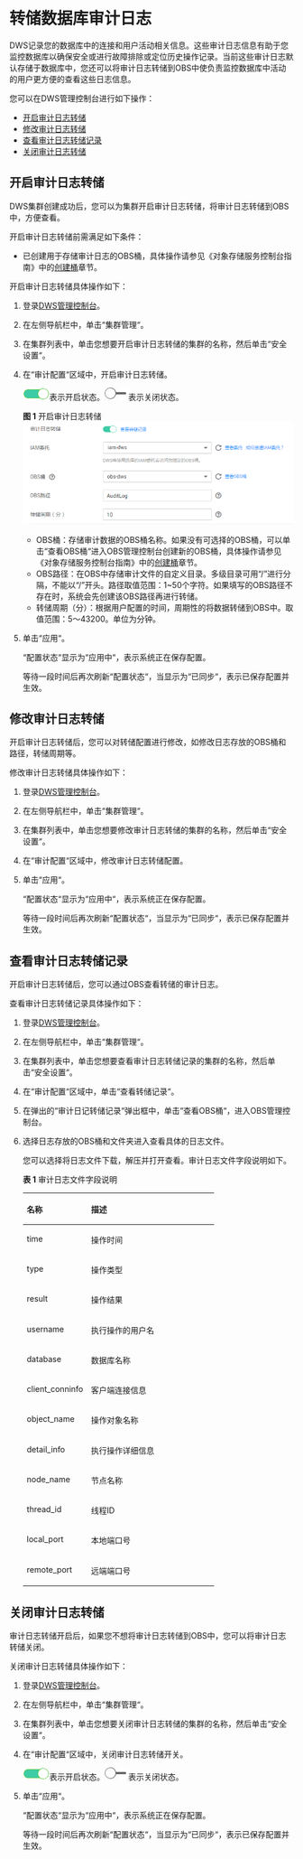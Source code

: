 # 转储数据库审计日志<a name="dws_01_0142"></a>

DWS记录您的数据库中的连接和用户活动相关信息。这些审计日志信息有助于您监控数据库以确保安全或进行故障排除或定位历史操作记录。当前这些审计日志默认存储于数据库中，您还可以将审计日志转储到OBS中使负责监控数据库中活动的用户更方便的查看这些日志信息。

您可以在DWS管理控制台进行如下操作：

-   [开启审计日志转储](#section8182105814130)
-   [修改审计日志转储](#section097518211410)
-   [查看审计日志转储记录](#section1227433741613)
-   [关闭审计日志转储](#section156597111415)

## 开启审计日志转储<a name="section8182105814130"></a>

DWS集群创建成功后，您可以为集群开启审计日志转储，将审计日志转储到OBS中，方便查看。

开启审计日志转储前需满足如下条件：

-   已创建用于存储审计日志的OBS桶，具体操作请参见《对象存储服务控制台指南》中的[创建桶](https://support.huaweicloud.com/usermanual-obs/zh-cn_topic_0045829088.html)章节。

开启审计日志转储具体操作如下：

1.  登录[DWS管理控制台](https://console.huaweicloud.com/dws)。
2.  在左侧导航栏中，单击“集群管理“。
3.  在集群列表中，单击您想要开启审计日志转储的集群的名称，然后单击“安全设置“。
4.  在“审计配置“区域中，开启审计日志转储。

    ![](figures/icon_dws_on.png)表示开启状态。![](figures/icon_dws_off.jpg)表示关闭状态。

    **图 1**  开启审计日志转储<a name="fig15538789919"></a>  
    ![](figures/开启审计日志转储.png "开启审计日志转储")

    -   OBS桶：存储审计数据的OBS桶名称。如果没有可选择的OBS桶，可以单击“查看OBS桶“进入OBS管理控制台创建新的OBS桶，具体操作请参见《对象存储服务控制台指南》中的[创建桶](https://support.huaweicloud.com/usermanual-obs/zh-cn_topic_0045829088.html)章节。
    -   OBS路径：在OBS中存储审计文件的自定义目录。多级目录可用“/”进行分隔，不能以“/”开头。路径取值范围：1\~50个字符。如果填写的OBS路径不存在时，系统会先创建该OBS路径再进行转储。
    -   转储周期（分）：根据用户配置的时间，周期性的将数据转储到OBS中。取值范围：5～43200。单位为分钟。

5.  单击“应用“。

    “配置状态“显示为“应用中“，表示系统正在保存配置。

    等待一段时间后再次刷新“配置状态“，当显示为“已同步“，表示已保存配置并生效。


## 修改审计日志转储<a name="section097518211410"></a>

开启审计日志转储后，您可以对转储配置进行修改，如修改日志存放的OBS桶和路径，转储周期等。

修改审计日志转储具体操作如下：

1.  登录[DWS管理控制台](https://console.huaweicloud.com/dws)。
2.  在左侧导航栏中，单击“集群管理“。
3.  在集群列表中，单击您想要修改审计日志转储的集群的名称，然后单击“安全设置“。
4.  在“审计配置“区域中，修改审计日志转储配置。
5.  单击“应用“。

    “配置状态“显示为“应用中“，表示系统正在保存配置。

    等待一段时间后再次刷新“配置状态“，当显示为“已同步“，表示已保存配置并生效。


## 查看审计日志转储记录<a name="section1227433741613"></a>

开启审计日志转储后，您可以通过OBS查看转储的审计日志。

查看审计日志转储记录具体操作如下：

1.  登录[DWS管理控制台](https://console.huaweicloud.com/dws)。
2.  在左侧导航栏中，单击“集群管理“。
3.  在集群列表中，单击您想要查看审计日志转储记录的集群的名称，然后单击“安全设置“。
4.  在“审计配置“区域中，单击“查看转储记录“。
5.  在弹出的“审计日记转储记录“弹出框中，单击“查看OBS桶“，进入OBS管理控制台。
6.  选择日志存放的OBS桶和文件夹进入查看具体的日志文件。

    您可以选择将日志文件下载，解压并打开查看。审计日志文件字段说明如下。

    **表 1**  审计日志文件字段说明

    <a name="table99812393250"></a>
    <table><thead align="left"><tr id="row1120133942518"><th class="cellrowborder" valign="top" width="33.58%" id="mcps1.2.3.1.1"><p id="p520173922511"><a name="p520173922511"></a><a name="p520173922511"></a><strong id="b2020113982517"><a name="b2020113982517"></a><a name="b2020113982517"></a>名称</strong></p>
    </th>
    <th class="cellrowborder" valign="top" width="66.42%" id="mcps1.2.3.1.2"><p id="p15201123912254"><a name="p15201123912254"></a><a name="p15201123912254"></a><strong id="b22011239162514"><a name="b22011239162514"></a><a name="b22011239162514"></a>描述</strong></p>
    </th>
    </tr>
    </thead>
    <tbody><tr id="row1201143913255"><td class="cellrowborder" valign="top" width="33.58%" headers="mcps1.2.3.1.1 "><p id="p20201639182511"><a name="p20201639182511"></a><a name="p20201639182511"></a>time</p>
    </td>
    <td class="cellrowborder" valign="top" width="66.42%" headers="mcps1.2.3.1.2 "><p id="p1120114394259"><a name="p1120114394259"></a><a name="p1120114394259"></a>操作时间</p>
    </td>
    </tr>
    <tr id="row220193916257"><td class="cellrowborder" valign="top" width="33.58%" headers="mcps1.2.3.1.1 "><p id="p820163952511"><a name="p820163952511"></a><a name="p820163952511"></a>type</p>
    </td>
    <td class="cellrowborder" valign="top" width="66.42%" headers="mcps1.2.3.1.2 "><p id="p52011639102514"><a name="p52011639102514"></a><a name="p52011639102514"></a>操作类型</p>
    </td>
    </tr>
    <tr id="row14202193913256"><td class="cellrowborder" valign="top" width="33.58%" headers="mcps1.2.3.1.1 "><p id="p142023393258"><a name="p142023393258"></a><a name="p142023393258"></a>result</p>
    </td>
    <td class="cellrowborder" valign="top" width="66.42%" headers="mcps1.2.3.1.2 "><p id="p1420218397250"><a name="p1420218397250"></a><a name="p1420218397250"></a>操作结果</p>
    </td>
    </tr>
    <tr id="row82021839152512"><td class="cellrowborder" valign="top" width="33.58%" headers="mcps1.2.3.1.1 "><p id="p1320293952512"><a name="p1320293952512"></a><a name="p1320293952512"></a>username</p>
    </td>
    <td class="cellrowborder" valign="top" width="66.42%" headers="mcps1.2.3.1.2 "><p id="p122026391258"><a name="p122026391258"></a><a name="p122026391258"></a>执行操作的用户名</p>
    </td>
    </tr>
    <tr id="row7202163932520"><td class="cellrowborder" valign="top" width="33.58%" headers="mcps1.2.3.1.1 "><p id="p10202113912253"><a name="p10202113912253"></a><a name="p10202113912253"></a>database</p>
    </td>
    <td class="cellrowborder" valign="top" width="66.42%" headers="mcps1.2.3.1.2 "><p id="p1202143982514"><a name="p1202143982514"></a><a name="p1202143982514"></a>数据库名称</p>
    </td>
    </tr>
    <tr id="row4202153919253"><td class="cellrowborder" valign="top" width="33.58%" headers="mcps1.2.3.1.1 "><p id="p152021739192513"><a name="p152021739192513"></a><a name="p152021739192513"></a>client_conninfo</p>
    </td>
    <td class="cellrowborder" valign="top" width="66.42%" headers="mcps1.2.3.1.2 "><p id="p1520343982512"><a name="p1520343982512"></a><a name="p1520343982512"></a>客户端连接信息</p>
    </td>
    </tr>
    <tr id="row720343918255"><td class="cellrowborder" valign="top" width="33.58%" headers="mcps1.2.3.1.1 "><p id="p12203239142518"><a name="p12203239142518"></a><a name="p12203239142518"></a>object_name</p>
    </td>
    <td class="cellrowborder" valign="top" width="66.42%" headers="mcps1.2.3.1.2 "><p id="p42031398255"><a name="p42031398255"></a><a name="p42031398255"></a>操作对象名称</p>
    </td>
    </tr>
    <tr id="row1820353932515"><td class="cellrowborder" valign="top" width="33.58%" headers="mcps1.2.3.1.1 "><p id="p720393962513"><a name="p720393962513"></a><a name="p720393962513"></a>detail_info</p>
    </td>
    <td class="cellrowborder" valign="top" width="66.42%" headers="mcps1.2.3.1.2 "><p id="p22035397253"><a name="p22035397253"></a><a name="p22035397253"></a>执行操作详细信息</p>
    </td>
    </tr>
    <tr id="row82038394256"><td class="cellrowborder" valign="top" width="33.58%" headers="mcps1.2.3.1.1 "><p id="p4203839132519"><a name="p4203839132519"></a><a name="p4203839132519"></a>node_name</p>
    </td>
    <td class="cellrowborder" valign="top" width="66.42%" headers="mcps1.2.3.1.2 "><p id="p2020333972513"><a name="p2020333972513"></a><a name="p2020333972513"></a>节点名称</p>
    </td>
    </tr>
    <tr id="row22031539152519"><td class="cellrowborder" valign="top" width="33.58%" headers="mcps1.2.3.1.1 "><p id="p520353942520"><a name="p520353942520"></a><a name="p520353942520"></a>thread_id</p>
    </td>
    <td class="cellrowborder" valign="top" width="66.42%" headers="mcps1.2.3.1.2 "><p id="p10204133911251"><a name="p10204133911251"></a><a name="p10204133911251"></a>线程ID</p>
    </td>
    </tr>
    <tr id="row1820483932510"><td class="cellrowborder" valign="top" width="33.58%" headers="mcps1.2.3.1.1 "><p id="p102041039112517"><a name="p102041039112517"></a><a name="p102041039112517"></a>local_port</p>
    </td>
    <td class="cellrowborder" valign="top" width="66.42%" headers="mcps1.2.3.1.2 "><p id="p1520419396258"><a name="p1520419396258"></a><a name="p1520419396258"></a>本地端口号</p>
    </td>
    </tr>
    <tr id="row172041339182514"><td class="cellrowborder" valign="top" width="33.58%" headers="mcps1.2.3.1.1 "><p id="p12204939152511"><a name="p12204939152511"></a><a name="p12204939152511"></a>remote_port</p>
    </td>
    <td class="cellrowborder" valign="top" width="66.42%" headers="mcps1.2.3.1.2 "><p id="p1420403915259"><a name="p1420403915259"></a><a name="p1420403915259"></a>远端端口号</p>
    </td>
    </tr>
    </tbody>
    </table>


## 关闭审计日志转储<a name="section156597111415"></a>

审计日志转储开启后，如果您不想将审计日志转储到OBS中，您可以将审计日志转储关闭。

关闭审计日志转储具体操作如下：

1.  登录[DWS管理控制台](https://console.huaweicloud.com/dws)。
2.  在左侧导航栏中，单击“集群管理“。
3.  在集群列表中，单击您想要关闭审计日志转储的集群的名称，然后单击“安全设置“。
4.  在“审计配置“区域中，关闭审计日志转储开关。

    ![](figures/icon_dws_on.png)表示开启状态。![](figures/icon_dws_off.jpg)表示关闭状态。

5.  单击“应用“。

    “配置状态“显示为“应用中“，表示系统正在保存配置。

    等待一段时间后再次刷新“配置状态“，当显示为“已同步“，表示已保存配置并生效。


